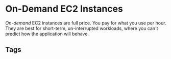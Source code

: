 # On-Demand EC2 Instances

*On-demand* EC2 instances are full price. You pay for what you use per hour. They are best for short-term, un-interrupted workloads, where you can't predict how the application will behave.

## Tags
